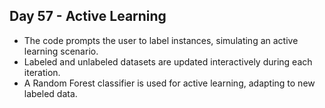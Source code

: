 ## Day 57 - Active Learning

- The code prompts the user to label instances, simulating an active learning scenario.
- Labeled and unlabeled datasets are updated interactively during each iteration.
- A Random Forest classifier is used for active learning, adapting to new labeled data.